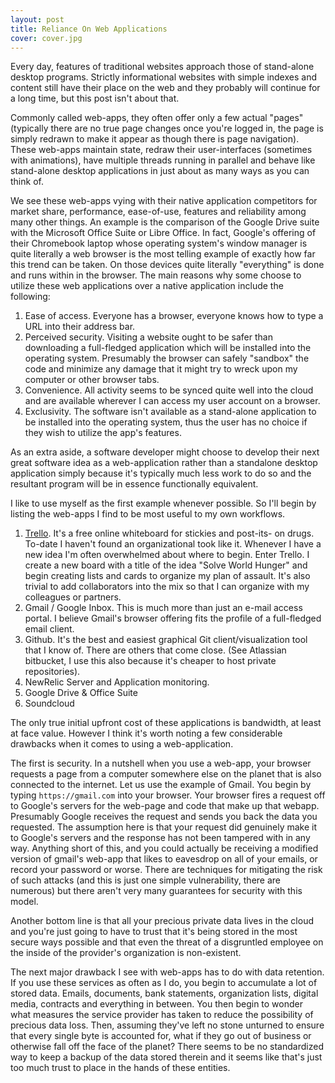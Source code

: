 ```yaml
---
layout: post
title: Reliance On Web Applications
cover: cover.jpg
---
```



Every day, features of traditional websites approach
those of stand-alone desktop programs. Strictly informational websites
with simple indexes and content still have their place on the web and
they probably will continue for a long time, but this post isn't about
that. 

Commonly called web-apps, they often offer only a few actual
"pages"(typically there are no true page changes once you're logged in,
the page is simply redrawn to make it appear as though there is page
navigation). These web-apps maintain state, redraw their user-interfaces
(sometimes with
animations), have multiple threads running in parallel and behave like
stand-alone desktop applications in just about as many ways as you can
think of. 

We see these web-apps vying with their native application
competitors for market share, performance, ease-of-use, features and
reliability among many other things. An example is the comparison of the
Google Drive suite with the Microsoft Office Suite or Libre Office. In
fact, Google's offering of their Chromebook laptop whose operating
system's  window manager is quite literally a web browser is the
most telling example of exactly how far this trend can be taken. On
those devices quite literally "everything" is done and runs within in
the browser. The main reasons why some choose to utilize these web
applications over a native application include the following:

1. Ease of access. Everyone has a browser, everyone knows how to type a
URL into their address bar.
2. Perceived security. Visiting a website ought to be safer than
downloading a full-fledged application which will be installed into the
operating system. Presumably the browser can safely "sandbox" the code
and minimize any damage that it might try to wreck upon my computer or
other browser tabs.
3. Convenience. All activity seems to be synced quite well into the
cloud and are available wherever I can access my user account on a
browser.
4. Exclusivity. The software isn't available as a stand-alone
application to be installed into the operating system, thus the user has
no choice if they wish to utilize the app's features.

As an extra aside, a software developer might choose to develop their
next great software idea as a web-application rather than a standalone
desktop application simply because it's typically much less work to do
so and the resultant program will be in essence functionally equivalent.

I like to use myself as the first example whenever possible. So I'll
begin by listing the web-apps I find to be most useful to my own workflows.

1. [Trello](https://trello.com). It's a free online whiteboard for stickies and post-its- on
drugs. To-date I haven't found an organizational took like it. Whenever I
have a new idea I'm often overwhelmed about where to begin. Enter Trello. I
create a new board with a title of the idea "Solve World Hunger" and
begin creating lists and cards to organize my plan of assault. It's also
trivial to add collaborators into the mix so that I can organize with my
colleagues or partners.
2. Gmail / Google Inbox. This is much more than just an e-mail access
portal. I believe Gmail's browser offering fits the profile of a
full-fledged email client.
3. Github. It's the best and easiest graphical Git client/visualization
tool that I know of. There are others that come close. (See Atlassian
bitbucket, I use this also because it's cheaper to host private
repositories).
4. NewRelic Server and Application monitoring.
5. Google Drive & Office Suite
6. Soundcloud

The only true initial upfront cost of these applications is bandwidth,
at least at face value. However I think it's worth noting a few
considerable drawbacks when it comes to using a web-application.

The first is security. In a nutshell when you use a web-app, your
browser requests a page from a computer somewhere else on the planet
that is also connected to the internet. Let us use the example of Gmail.
You begin by typing `https://gmail.com` into your browser. Your browser
fires a request off to Google's servers for the web-page and code that
make up that webapp.
Presumably Google receives the request and sends you back the data you
requested. The assumption here is that your request did genuinely make
it to Google's servers and the response has not been tampered with in
any way. Anything short of this, and you could actually be receiving a
modified version of gmail's web-app that likes to eavesdrop on all of
your emails, or record your password or worse. There are techniques for
mitigating the
risk of such attacks (and this is just one simple vulnerability, there
are numerous) but there aren't very many guarantees for security with
this model.

Another bottom line is that all your precious private data lives in the
cloud and you're just going to have to trust that it's being stored in
the most secure ways possible and that even the threat of a disgruntled
employee on the inside of the provider's organization is
non-existent.

The next major drawback I see with web-apps has to do with data
retention. If you use these services as often as I do, you begin to
accumulate a lot of stored data. Emails, documents, bank statements,
organization lists, digital media, contracts and everything in between. You then
begin to wonder what measures the service provider has taken to reduce
the possibility of precious data loss. Then, assuming they've left no
stone unturned to ensure that every single byte is accounted for, what
if they go out of business or otherwise fall off the face of the planet?
There seems to be no standardized way to keep a backup of the data
stored therein and it seems like that's just too much trust to place in
the hands of these entities.

